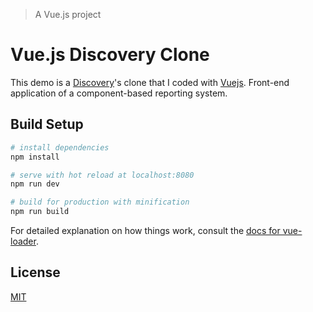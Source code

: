 
> A Vue.js project

# Vue.js Discovery Clone

This demo is a [Discovery](http://discoverydemo.massiveprocess.com/)'s clone that I coded with [Vuejs](https://github.com/vuejs/vue). Front-end application of a component-based reporting system.

## Build Setup

``` bash
# install dependencies
npm install

# serve with hot reload at localhost:8080
npm run dev

# build for production with minification
npm run build
```

For detailed explanation on how things work, consult the [docs for vue-loader](http://vuejs.github.io/vue-loader).

## License

[MIT](http://opensource.org/licenses/MIT)
